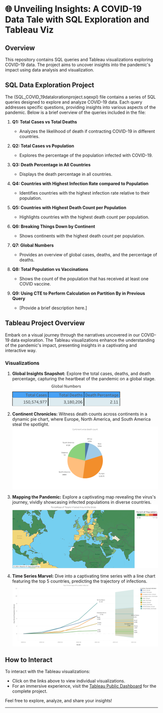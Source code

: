 # 🌐 Unveiling Insights: A COVID-19 Data Tale with SQL Exploration and Tableau Viz
 
## Overview

This repository contains SQL queries and Tableau visualizations exploring COVID-19 data. The project aims to uncover insights into the pandemic's impact using data analysis and visualization.
## SQL Data Exploration Project

The (SQL_COVID_19datalorationproject.sqexpl) file contains a series of SQL queries designed to explore and analyze COVID-19 data. Each query addresses specific questions, providing insights into various aspects of the pandemic. Below is a brief overview of the queries included in the file:

1. **Q1: Total Cases vs Total Deaths**
   - Analyzes the likelihood of death if contracting COVID-19 in different countries.

2. **Q2: Total Cases vs Population**
   - Explores the percentage of the population infected with COVID-19.

3. **Q3: Death Percentage in All Countries**
   - Displays the death percentage in all countries.

4. **Q4: Countries with Highest Infection Rate compared to Population**
   - Identifies countries with the highest infection rate relative to their population.

5. **Q5: Countries with Highest Death Count per Population**
   - Highlights countries with the highest death count per population.

6. **Q6: Breaking Things Down by Continent**
   - Shows continents with the highest death count per population.

7. **Q7: Global Numbers**
   - Provides an overview of global cases, deaths, and the percentage of deaths.

8. **Q8: Total Population vs Vaccinations**
   - Shows the count of the population that has received at least one COVID vaccine.

9. **Q9: Using CTE to Perform Calculation on Partition By in Previous Query**
   - [Provide a brief description here.]

## Tableau Project Overview

Embark on a visual journey through the narratives uncovered in our COVID-19 data exploration. The Tableau visualizations enhance the understanding of the pandemic's impact, presenting insights in a captivating and interactive way.

### Visualizations

1. **Global Insights Snapshot:**
   Explore the total cases, deaths, and death percentage, capturing the heartbeat of the pandemic on a global stage.
   ![Global Insights Snapshot](imagestab/global_numbers.png)
 
2. **Continent Chronicles:**
   Witness death counts across continents in a dynamic pie chart, where Europe, North America, and South America steal the spotlight.
   ![Continent Chronicles](imagestab/continent.png)

3. **Mapping the Pandemic:**
   Explore a captivating map revealing the virus's journey, vividly showcasing infected populations in diverse countries.
   ![Mapping the Pandemic](imagestab/people_infected.png)

4. **Time Series Marvel:**
   Dive into a captivating time series with a line chart featuring the top 5 countries, predicting the trajectory of infections.
   ![Time Series Marvel](imagestab/time_series.png)
 ## How to Interact

To interact with the Tableau visualizations:
- Click on the links above to view individual visualizations.
- For an immersive experience, visit the [Tableau Public Dashboard](https://public.tableau.com/views/Covid19analysisdashboard_17005730628510/covid19dashboard?:language=en-US&:display_count=n&:origin=viz_share_link) for the complete project.

Feel free to explore, analyze, and share your insights!

---


